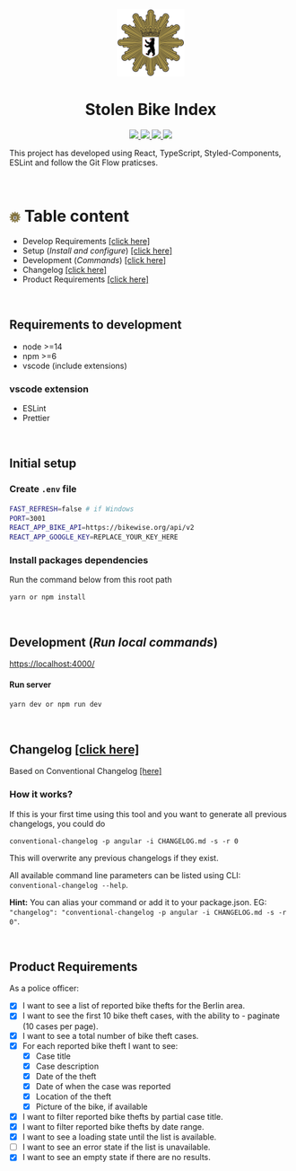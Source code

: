 <p align="center">
  <a href="https://stolen-bikes-index.herokuapp.com/" target="_blank">
    <img src="_docs/berliner_polizei.svg" width="120" />
  </a>
</p>

<h1 align="center">Stolen Bike Index</h1>

<p align="center">
  <a href="https://stolen-bikes-index.herokuapp.com/" target="_blank">
    <img src="https://img.shields.io/badge/-development-red" />
  </a>
  <a href="https://stolen-bikes-index-app.herokuapp.com/" target="_blank">
    <img src="https://img.shields.io/badge/-production-purple" />
  </a>
  <a href="#setup">
    <img src="https://img.shields.io/badge/-setup-blue" />
  </a>
  <a href="#changelog" target="_blank">
    <img src="https://img.shields.io/badge/-changelog-grey" />
  </a>
</p>

This project has developed using React, TypeScript, Styled-Components, ESLint and follow the Git Flow praticses.

<br>

<!-- ![Mobile-GIF](_docs/stolen-bykes.gif) -->

# <img src="_docs/berliner_polizei.svg" width="20" valign="middle" /> **Table content**

- Develop Requirements [[click here]](#requirements)
- Setup (_Install and configure_) [[click here]](#setup)
- Development (_Commands_) [[click here]](#development)
- Changelog [[click here]](#changelog)
- Product Requirements [[click here]](#todo)

<br>
<a name="requirements"></a>

## **Requirements to development**

- node >=14
- npm >=6
- vscode (include extensions)

### vscode extension

- ESLint
- Prettier

<br>
<a name="setup"></a>

## **Initial setup**

### Create `.env` file

```bash
FAST_REFRESH=false # if Windows
PORT=3001
REACT_APP_BIKE_API=https://bikewise.org/api/v2
REACT_APP_GOOGLE_KEY=REPLACE_YOUR_KEY_HERE
```

### Install packages dependencies

Run the command below from this root path

```terminal
yarn or npm install
```

<br>
<a name="development"></a>

## **Development** (_Run local commands_)

[https://localhost:4000/](https://localhost:4000/)

#### Run server

```terminal
yarn dev or npm run dev
```

<br>
<a name="changelog"></a>

## Changelog [[click here]](CHANGELOG.md)

Based on Conventional Changelog [[here]](https://github.com/conventional-changelog/conventional-changelog/tree/master/packages/conventional-changelog-cli)

### How it works?

If this is your first time using this tool and you want to generate all previous changelogs, you could do

```
conventional-changelog -p angular -i CHANGELOG.md -s -r 0
```

This will overwrite any previous changelogs if they exist.

All available command line parameters can be listed using CLI: `conventional-changelog --help`.

**Hint:** You can alias your command or add it to your package.json. EG: `"changelog": "conventional-changelog -p angular -i CHANGELOG.md -s -r 0"`.

<br>
<a name="todo"></a>

## **Product Requirements**

As a police officer:

- [x] I want to see a list of reported bike thefts for the Berlin area.
- [x] I want to see the first 10 bike theft cases, with the ability to - paginate (10 cases per page).
- [x] I want to see a total number of bike theft cases.
- [x] For each reported bike theft I want to see:
  - [x] Case title
  - [x] Case description
  - [x] Date of the theft
  - [x] Date of when the case was reported
  - [x] Location of the theft
  - [x] Picture of the bike, if available
- [x] I want to filter reported bike thefts by partial case title.
- [x] I want to filter reported bike thefts by date range.
- [x] I want to see a loading state until the list is available.
- [ ] I want to see an error state if the list is unavailable.
- [x] I want to see an empty state if there are no results.
